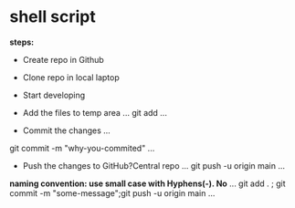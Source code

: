 # shell script

**steps:**
* Create repo in Github
* Clone repo in local laptop
* Start developing
* Add the files to temp area
...
git add <file-name>
...

* Commit the changes
...

git commit -m "why-you-commited"
...

* Push the changes to GitHub?Central repo 
...
git push -u origin main
...

**naming convention: use small case with Hyphens(-). No**
...
git add . ; git commit -m "some-message";git push -u origin main
...
